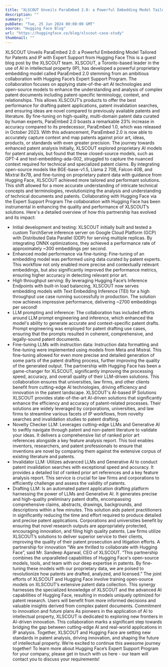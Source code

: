 ```yaml
---
title: "XLSCOUT Unveils ParaEmbed 2.0: a Powerful Embedding Model Tailored for Patents and IP with Expert Support from Hugging Face"
description: ""
summary: ""
pubDate: "Tue, 25 Jun 2024 00:00:00 GMT"
source: "Hugging Face Blog"
url: "https://huggingface.co/blog/xlscout-case-study"
thumbnail: ""
---
```


XLSCOUT Unveils ParaEmbed 2.0: a Powerful Embedding Model Tailored for Patents and IP with Expert Support from Hugging Face
This is a guest blog post by the XLSCOUT team.
XLSCOUT, a Toronto-based leader in the use of AI in intellectual property (IP), has developed a powerful proprietary embedding model called ParaEmbed 2.0 stemming from an ambitious collaboration with Hugging Face’s Expert Support Program. The collaboration focuses on applying state-of-the-art AI technologies and open-source models to enhance the understanding and analysis of complex patent documents including patent-specific terminology, context, and relationships. This allows XLSCOUT’s products to offer the best performance for drafting patent applications, patent invalidation searches, and ensuring ideas are novel compared to previously available patents and literature.
By fine-tuning on high-quality, multi-domain patent data curated by human experts, ParaEmbed 2.0 boasts a remarkable 23% increase in accuracy compared to its predecessor, ParaEmbed 1.0, which was released in October 2023. With this advancement, ParaEmbed 2.0 is now able to accurately capture context and map patents against prior art, ideas, products, or standards with even greater precision.
The journey towards enhanced patent analysis
Initially, XLSCOUT explored proprietary AI models for patent analysis, but found that these closed-source models, such as GPT-4 and text-embedding-ada-002, struggled to capture the nuanced context required for technical and specialized patent claims.
By integrating open-source models like BGE-base-v1.5, Llama 2 70B, Falcon 40B, and Mixtral 8x7B, and fine-tuning on proprietary patent data with guidance from Hugging Face, XLSCOUT achieved more tailored and performant solutions. This shift allowed for a more accurate understanding of intricate technical concepts and terminologies, revolutionizing the analysis and understanding of technical documents and patents.
Collaborating with Hugging Face via the Expert Support Program
The collaboration with Hugging Face has been instrumental in enhancing the quality and performance of XLSCOUT’s solutions. Here's a detailed overview of how this partnership has evolved and its impact:
- Initial development and testing: XLSCOUT initially built and tested a custom TorchServe inference server on Google Cloud Platform (GCP) with Distributed Data Parallel (DDP) for serving multiple replicas. By integrating ONNX optimizations, they achieved a performance rate of approximately ~300 embeddings per second.
- Enhanced model performance via fine-tuning: Fine-tuning of an embedding model was performed using data curated by patent experts. This workflow not only enabled more precise and contextually relevant embeddings, but also significantly improved the performance metrics, ensuring higher accuracy in detecting relevant prior art.
- High throughput serving: By leveraging Hugging Face’s Inference Endpoints with built-in load balancing, XLSCOUT now serves embedding models with Text Embedding Inference (TEI) for a high throughput use case running successfully in production. The solution now achieves impressive performance, delivering ~2700 embeddings per second!
- LLM prompting and inference: The collaboration has included efforts around LLM prompt engineering and inference, which enhanced the model's ability to generate accurate and context-specific patent drafts. Prompt engineering was employed for patent drafting use cases, ensuring that the prompts resulted in coherent, comprehensive, and legally-sound patent documents.
- Fine-tuning LLMs with instruction data: Instruction data formatting and fine-tuning were implemented using models from Meta and Mistral. This fine-tuning allowed for even more precise and detailed generation of some parts of the patent drafting process, further improving the quality of the generated output.
The partnership with Hugging Face has been a game-changer for XLSCOUT, significantly improving the processing speed, accuracy, and overall quality of their LLM-driven solutions. This collaboration ensures that universities, law firms, and other clients benefit from cutting-edge AI technologies, driving efficiency and innovation in the patent landscape.
XLSCOUT's AI-based IP Solutions
XLSCOUT provides state-of-the-art AI-driven solutions that significantly enhance the efficiency and accuracy of patent-related processes. Their solutions are widely leveraged by corporations, universities, and law firms to streamline various facets of IP workflows, from novelty searches and invalidation studies to patent drafting.
- Novelty Checker LLM: Leverages cutting-edge LLMs and Generative AI to swiftly navigate through patent and non-patent literature to validate your ideas. It delivers a comprehensive list of ranked prior art references alongside a key feature analysis report. This tool enables inventors, researchers, and patent professionals to ensure that inventions are novel by comparing them against the extensive corpus of existing literature and patents.
- Invalidator LLM: Utilizes advanced LLMs and Generative AI to conduct patent invalidation searches with exceptional speed and accuracy. It provides a detailed list of ranked prior art references and a key feature analysis report. This service is crucial for law firms and corporations to efficiently challenge and assess the validity of patents.
- Drafting LLM: Is an automated patent application drafting platform harnessing the power of LLMs and Generative AI. It generates precise and high-quality preliminary patent drafts, encompassing comprehensive claims, abstracts, drawings, backgrounds, and descriptions within a few minutes. This solution aids patent practitioners in significantly reducing the time and effort required to produce detailed and precise patent applications.
Corporations and universities benefit by ensuring that novel research outputs are appropriately protected, encouraging innovation, and filing high quality patents. Law firms utilize XLSCOUT’s solutions to deliver superior service to their clients, improving the quality of their patent prosecution and litigation efforts.
A partnership for innovation
“We are thrilled to collaborate with Hugging Face”, said Mr. Sandeep Agarwal, CEO of XLSCOUT. “This partnership combines the unparalleled capabilities of Hugging Face's open-source models, tools, and team with our deep expertise in patents. By fine-tuning these models with our proprietary data, we are poised to revolutionize how patents are drafted, analyzed, and licensed.”
The joint efforts of XLSCOUT and Hugging Face involve training open-source models on XLSCOUT’s extensive patent data collection. This synergy harnesses the specialized knowledge of XLSCOUT and the advanced AI capabilities of Hugging Face, resulting in models uniquely optimized for patent research. Users will benefit from more informed decisions and valuable insights derived from complex patent documents.
Commitment to innovation and future plans
As pioneers in the application of AI to intellectual property, XLSCOUT is dedicated to exploring new frontiers in AI-driven innovation. This collaboration marks a significant step towards bridging the gap between cutting-edge AI and real-world applications in IP analysis.
Together, XLSCOUT and Hugging Face are setting new standards in patent analysis, driving innovation, and shaping the future of intellectual property. We’re excited to continue this awesome journey together!
To learn more about Hugging Face’s Expert Support Program for your company, please get in touch with us here - our team will contact you to discuss your requirements!